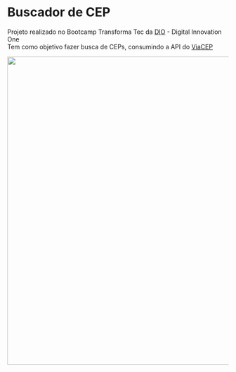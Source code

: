 # Buscador de CEP

Projeto realizado no Bootcamp Transforma Tec da [DIO](https://web.dio.me) - Digital Innovation One
<br> Tem como objetivo fazer busca de CEPs, consumindo a API do [ViaCEP](https://viacep.com.br)
<br><div align="center">
<img src="https://user-images.githubusercontent.com/102252795/177860076-2ddc3b6e-0ce4-4e19-acfe-2bba20b19fa9.png" width="700px" />
</div>
